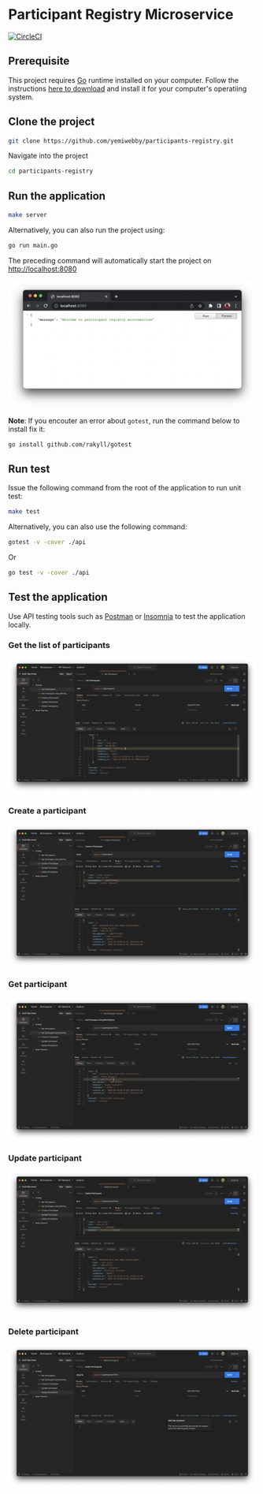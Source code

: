 # Participant Registry Microservice

[![CircleCI](https://circleci.com/gh/yemiwebby/participants-registry.svg?style=svg)](https://circleci.com/gh/yemiwebby/participants-registry)

## Prerequisite

This project requires [Go](https://go.dev/) runtime installed on your computer. Follow the instructions [here to download](https://go.dev/doc/install) and install it for your computer's operatiing system.

## Clone the project

```bash
git clone https://github.com/yemiwebby/participants-registry.git
```

Navigate into the project

```bash
cd participants-registry
```

## Run the application

```bash
make server
```

Alternatively, you can also run the project using:

```bash
go run main.go
```

The preceding command will automatically start the project on [http://localhost:8080](http://localhost:8080)

![Default Homepage](./screenshots/homepage.png)

**Note**: If you encouter an error about `gotest`, run the command below to install fix it:

```bash
go install github.com/rakyll/gotest
```

## Run test

Issue the following command from the root of the application to run unit test:

```bash
make test
```

Alternatively, you can also use the following command:

```bash
gotest -v -cover ./api
```

Or

```bash
go test -v -cover ./api
```

## Test the application

Use API testing tools such as [Postman](https://www.postman.com/) or [Insomnia](https://insomnia.rest/) to test the application locally.

### Get the list of participants

![Get Participants](./screenshots/get-participants.png)

### Create a participant

![Create Participant](./screenshots/create-participant.png)

### Get participant

![Get Participant](./screenshots/get-participant.png)

### Update participant

![Get Participants](./screenshots/update-participant.png)

### Delete participant

![Get Participants](./screenshots/delete-participant.png)
